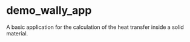 # demo_wally_app
A basic application for the calculation of the heat transfer inside a solid material.
